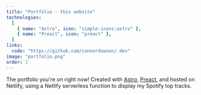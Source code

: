 ```yaml
---
title: "Portfolio - this website"
technologies:
  [
    { name: "Astro", icon: "simple-icons:astro" },
    { name: "Preact", icon: "preact" },
  ]
links:
  code: "https://github.com/connordowson/.dev"
image: "portfolio.png"
order: 1
---
```


The portfolio you're on right now! Created with [Astro](https://astro.build), [Preact](https://preactjs.com/), and hosted on Netlify, using a Netlify serverless function to display my Spotify top tracks.

<!-- This portfolio is created using Astro as a static site generator, markdown to write the project cards and blog posts, and is hosted on Netlify. I've used a Netlify serverless function to be able to display what songs I've been listening to recently on Spotify. -->
